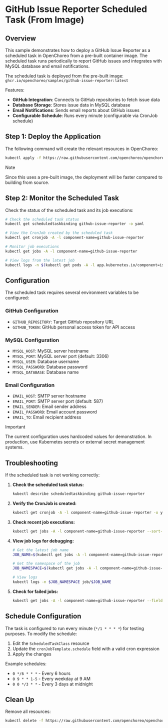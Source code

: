 # GitHub Issue Reporter Scheduled Task (From Image)

## Overview

This sample demonstrates how to deploy a GitHub Issue Reporter as a scheduled task in OpenChoreo from a pre-built container image. The scheduled task runs periodically to report GitHub issues and integrates with MySQL database and email notifications.

The scheduled task is deployed from the pre-built image:
`ghcr.io/openchoreo/samples/github-issue-reporter:latest`

Features:
- **GitHub Integration**: Connects to GitHub repositories to fetch issue data
- **Database Storage**: Stores issue data in MySQL database
- **Email Notifications**: Sends email reports about GitHub issues
- **Configurable Schedule**: Runs every minute (configurable via CronJob schedule)

## Step 1: Deploy the Application

The following command will create the relevant resources in OpenChoreo:

```bash
kubectl apply -f https://raw.githubusercontent.com/openchoreo/openchoreo/release-v0.3/samples/from-image/issue-reporter-schedule-task/github-issue-reporter.yaml
```

> [!NOTE]
> Since this uses a pre-built image, the deployment will be faster compared to building from source.

## Step 2: Monitor the Scheduled Task

Check the status of the scheduled task and its job executions:

```bash
# Check the scheduled task status
kubectl get scheduledtaskbinding github-issue-reporter -o yaml

# View the CronJob created by the scheduled task
kubectl get cronjob -A -l component-name=github-issue-reporter

# Monitor job executions
kubectl get jobs -A -l component-name=github-issue-reporter

# View logs from the latest job
kubectl logs -n $(kubectl get pods -A -l app.kubernetes.io/component=issue-reporter-schedule-task -o jsonpath='{.items[0].metadata.namespace}') -l app.kubernetes.io/component=issue-reporter-schedule-task --tail=50
```

## Configuration

The scheduled task requires several environment variables to be configured:

### GitHub Configuration
- `GITHUB_REPOSITORY`: Target GitHub repository URL
- `GITHUB_TOKEN`: GitHub personal access token for API access

### MySQL Configuration  
- `MYSQL_HOST`: MySQL server hostname
- `MYSQL_PORT`: MySQL server port (default: 3306)
- `MYSQL_USER`: Database username
- `MYSQL_PASSWORD`: Database password
- `MYSQL_DATABASE`: Database name

### Email Configuration
- `EMAIL_HOST`: SMTP server hostname
- `EMAIL_PORT`: SMTP server port (default: 587)
- `EMAIL_SENDER`: Email sender address
- `EMAIL_PASSWORD`: Email account password
- `EMAIL_TO`: Email recipient address

> [!IMPORTANT]
> The current configuration uses hardcoded values for demonstration. In production, use Kubernetes secrets or external secret management systems.

## Troubleshooting

If the scheduled task is not working correctly:

1. **Check the scheduled task status:**
   ```bash
   kubectl describe scheduledtaskbinding github-issue-reporter
   ```

2. **Verify the CronJob is created:**
   ```bash
   kubectl get cronjob -A -l component-name=github-issue-reporter -o yaml
   ```

3. **Check recent job executions:**
   ```bash
   kubectl get jobs -A -l component-name=github-issue-reporter --sort-by=.metadata.creationTimestamp
   ```

4. **View job logs for debugging:**
   ```bash
   # Get the latest job name
   JOB_NAME=$(kubectl get jobs -A -l component-name=github-issue-reporter --sort-by=.metadata.creationTimestamp -o jsonpath='{.items[-1].metadata.name}')
   
   # Get the namespace of the job
   JOB_NAMESPACE=$(kubectl get jobs -A -l component-name=github-issue-reporter --sort-by=.metadata.creationTimestamp -o jsonpath='{.items[-1].metadata.namespace}')
   
   # View logs
   kubectl logs -n $JOB_NAMESPACE job/$JOB_NAME
   ```

5. **Check for failed jobs:**
   ```bash
   kubectl get jobs -A -l component-name=github-issue-reporter --field-selector status.successful!=1
   ```

## Schedule Configuration

The task is configured to run every minute (`*/1 * * * *`) for testing purposes. To modify the schedule:

1. Edit the `ScheduledTaskClass` resource
2. Update the `cronJobTemplate.schedule` field with a valid cron expression
3. Apply the changes

Example schedules:
- `0 */6 * * *` - Every 6 hours
- `0 9 * * 1-5` - Every weekday at 9 AM
- `0 0 */3 * *` - Every 3 days at midnight

## Clean Up

Remove all resources:

```bash
kubectl delete -f https://raw.githubusercontent.com/openchoreo/openchoreo/release-v0.3/samples/from-image/issue-reporter-schedule-task/github-issue-reporter.yaml
```
